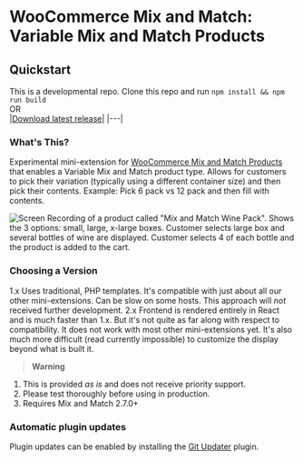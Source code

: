 # WooCommerce Mix and Match: Variable Mix and Match Products

## Quickstart

This is a developmental repo. Clone this repo and run `npm install && npm run build`   
OR    
|[Download latest release](https://github.com/kathyisawesome/wc-mnm-variable/releases/latest)|
|---|

### What's This?

Experimental mini-extension for [WooCommerce Mix and Match Products](https://woocommerce.com/products/woocommerce-mix-and-match-products/) that enables a Variable Mix and Match product type. Allows for customers to pick their variation (typically using a different container size) and then pick their contents. Example: Pick 6 pack vs 12 pack and then fill with contents.

![Screen Recording of a product called "Mix and Match Wine Pack". Shows the 3 options: small, large, x-large boxes. Customer selects large box and several bottles of wine are displayed. Customer selects 4 of each bottle and the product is added to the cart.](https://user-images.githubusercontent.com/507025/196753568-d57cbbe8-1a2e-4c66-8451-559d03495482.gif)


### Choosing a Version

1.x Uses traditional, PHP templates. It's compatible with just about all our other mini-extensions. Can be slow on some hosts. This approach will *not* received further development.
2.x Frontend is rendered entirely in React and is much faster than 1.x. But it's not quite as far along with respect to compatibility. It does not work with most other mini-extensions yet. It's also much more difficult (read currently impossible) to customize the display beyond what is built it.

>**Warning**

1. This is provided _as is_ and does not receive priority support.
2. Please test thoroughly before using in production.
3. Requires Mix and Match 2.7.0+

### Automatic plugin updates

Plugin updates can be enabled by installing the [Git Updater](https://git-updater.com/) plugin.
